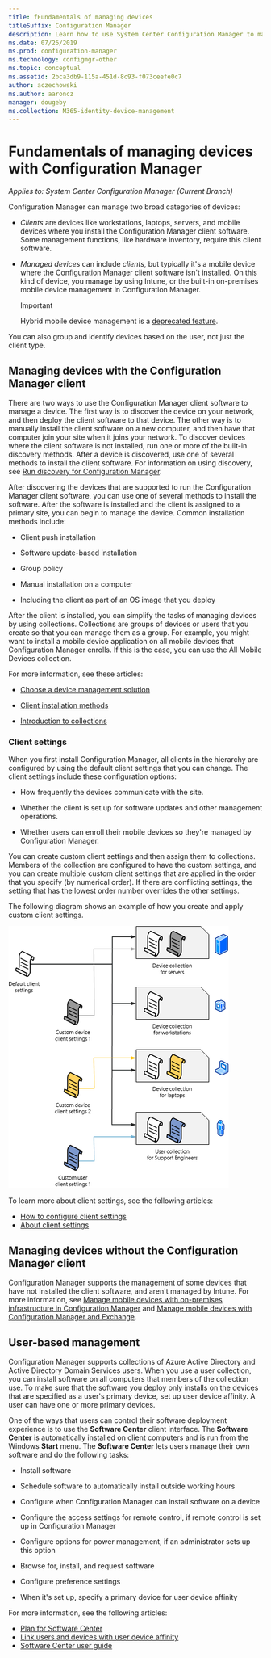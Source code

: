 ```yaml
---
title: fFundamentals of managing devices
titleSuffix: Configuration Manager
description: Learn how to use System Center Configuration Manager to manage devices.
ms.date: 07/26/2019
ms.prod: configuration-manager
ms.technology: configmgr-other
ms.topic: conceptual
ms.assetid: 2bca3db9-115a-451d-8c93-f073ceefe0c7
author: aczechowski
ms.author: aaroncz
manager: dougeby
ms.collection: M365-identity-device-management
---
```


# Fundamentals of managing devices with Configuration Manager

*Applies to: System Center Configuration Manager (Current Branch)*

Configuration Manager can manage two broad categories of devices:

- *Clients* are devices like workstations, laptops, servers, and mobile devices where you install the Configuration Manager client software. Some management functions, like hardware inventory, require this client software.  

- *Managed devices* can include *clients*, but typically it's a mobile device where the Configuration Manager client software isn't installed. On this kind of device, you manage by using Intune, or the built-in on-premises mobile device management in Configuration Manager.

    > [!Important]  
    > Hybrid mobile device management is a [deprecated feature](/sccm/mdm/understand/hybrid-mobile-device-management).

You can also group and identify devices based on the user, not just the client type.

## Managing devices with the Configuration Manager client

There are two ways to use the Configuration Manager client software to manage a device. The first way is to discover the device on your network, and then deploy the client software to that device. The other way is to manually install the client software on a new computer, and then have that computer join your site when it joins your network. To discover devices where the client software is not installed, run one or more of the built-in discovery methods. After a device is discovered, use one of several methods to install the client software. For information on using discovery, see [Run discovery for Configuration Manager](/sccm/core/servers/deploy/configure/run-discovery).  

After discovering the devices that are supported to run the Configuration Manager client software, you can use one of several methods to install the software. After the software is installed and the client is assigned to a primary site, you can begin to manage the device. Common installation methods include:

- Client push installation

- Software update-based installation

- Group policy

- Manual installation on a computer

- Including the client as part of an OS image that you deploy  

After the client is installed, you can simplify the tasks of managing devices by using collections. Collections are groups of devices or users that you create so that you can manage them as a group. For example, you might want to install a mobile device application on all mobile devices that Configuration Manager enrolls. If this is the case, you can use the All Mobile Devices collection.  

For more information, see these articles:  

- [Choose a device management solution](/sccm/core/plan-design/choose-a-device-management-solution)  

- [Client installation methods](/sccm/core/clients/deploy/plan/client-installation-methods)  

- [Introduction to collections](/sccm/core/clients/manage/collections/introduction-to-collections)  

### Client settings

When you first install Configuration Manager, all clients in the hierarchy are configured by using the default client settings that you can change. The client settings include these configuration options:

- How frequently the devices communicate with the site.

- Whether the client is set up for software updates and other management operations.

- Whether users can enroll their mobile devices so they're managed by Configuration Manager.  

You can create custom client settings and then assign them to collections. Members of the collection are configured to have the custom settings, and you can create multiple custom client settings that are applied in the order that you specify (by numerical order). If there are conflicting settings, the setting that has the lowest order number overrides the other settings.  

The following diagram shows an example of how you create and apply custom client settings.  

![Client settings](media/ClientSettings.gif)  

To learn more about client settings, see the following articles:

- [How to configure client settings](/sccm/core/clients/deploy/configure-client-settings)
- [About client settings](/sccm/core/clients/deploy/about-client-settings)


## Managing devices without the Configuration Manager client

Configuration Manager supports the management of some devices that have not installed the client software, and aren't managed by Intune. For more information, see [Manage mobile devices with on-premises infrastructure in Configuration Manager](/sccm/mdm/understand/manage-mobile-devices-with-on-premises-infrastructure) and [Manage mobile devices with Configuration Manager and Exchange](/sccm/mdm/deploy-use/manage-mobile-devices-with-exchange-activesync).  

## User-based management

Configuration Manager supports collections of Azure Active Directory and Active Directory Domain Services users. When you use a user collection, you can install software on all computers that members of the collection use. To make sure that the software you deploy only installs on the devices that are specified as a user's primary device, set up user device affinity. A user can have one or more primary devices.  

One of the ways that users can control their software deployment experience is to use the **Software Center** client interface. The **Software Center** is automatically installed on client computers and is run from the Windows **Start** menu. The **Software Center** lets users manage their own software and do the following tasks:  

- Install software  

- Schedule software to automatically install outside working hours  

- Configure when Configuration Manager can install software on a device  

- Configure the access settings for remote control, if remote control is set up in Configuration Manager  

- Configure options for power management, if an administrator sets up this option  

- Browse for, install, and request software

- Configure preference settings

- When it's set up, specify a primary device for user device affinity

For more information, see the following articles:

- [Plan for Software Center](/sccm/apps/plan-design/plan-for-software-center)
- [Link users and devices with user device affinity](/sccm/apps/deploy-use/link-users-and-devices-with-user-device-affinity)
- [Software Center user guide](/sccm/core/understand/software-center)
